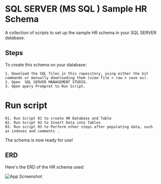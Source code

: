 
# SQL SERVER (MS SQL ) Sample HR Schema

A collection of scripts to set up the sample HR schema in your SQL SERVER database.


## Steps
To create this schema on your database:

    1. Download the SQL files in this repository, using either the Git commands or manually downloading them (view file > raw > save as).
    2. Open  SQL SERVER MANAGEMENT STUDIO.
    3. Open query Prompret to Run Script.
# Run script 
    01. Run Script 01 to create HR Database and Table
    02. Run Script 02 to Insert Data into Tables
    03. Run script 03 to Perform other steps after populating data, such as indexes and comments .

The schema is now ready for use!

## ERD

Here's the ERD of the HR schema used: 

![App Screenshot](https://github.com/saiful7i/IMAGE-FOR-OTHER-REPO/blob/main/120085247-c9dd5180-c119-11eb-8d06-d8cfd5a1a60f.png)
